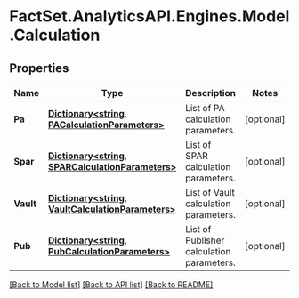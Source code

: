 # FactSet.AnalyticsAPI.Engines.Model.Calculation
## Properties

Name | Type | Description | Notes
------------ | ------------- | ------------- | -------------
**Pa** | [**Dictionary&lt;string, PACalculationParameters&gt;**](PACalculationParameters.md) | List of PA calculation parameters. | [optional] 
**Spar** | [**Dictionary&lt;string, SPARCalculationParameters&gt;**](SPARCalculationParameters.md) | List of SPAR calculation parameters. | [optional] 
**Vault** | [**Dictionary&lt;string, VaultCalculationParameters&gt;**](VaultCalculationParameters.md) | List of Vault calculation parameters. | [optional] 
**Pub** | [**Dictionary&lt;string, PubCalculationParameters&gt;**](PubCalculationParameters.md) | List of Publisher calculation parameters. | [optional] 

[[Back to Model list]](../README.md#documentation-for-models) [[Back to API list]](../README.md#documentation-for-api-endpoints) [[Back to README]](../README.md)

